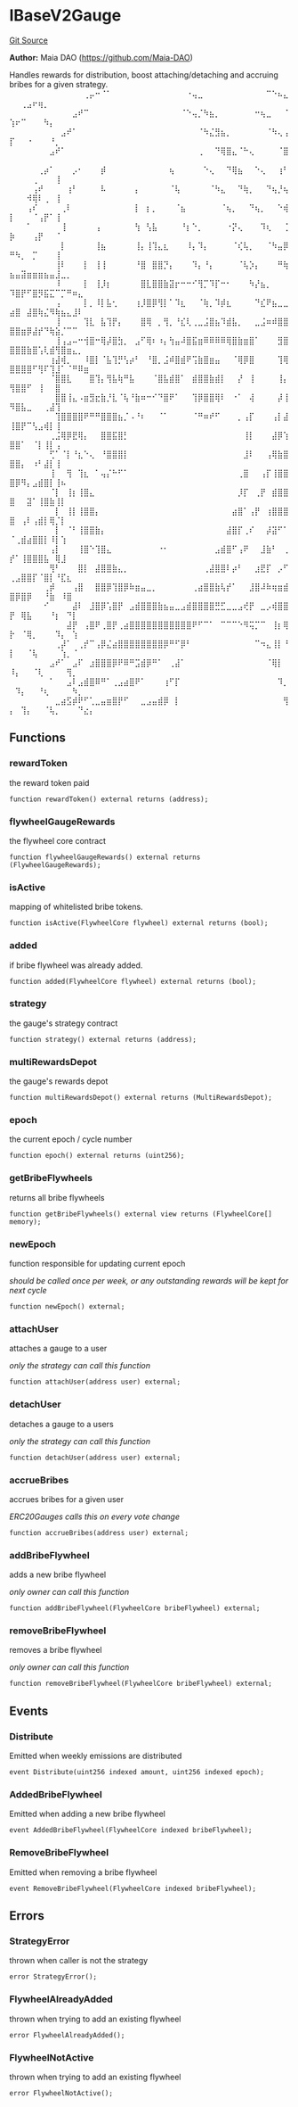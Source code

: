 # IBaseV2Gauge
[Git Source](https://github.com/Maia-DAO/test-env-V2/blob/84b5f9e8695c91ddb02f27bb3dfb1c652f55ced4/gauges/interfaces/IBaseV2Gauge.sol)

**Author:**
Maia DAO (https://github.com/Maia-DAO)

Handles rewards for distribution, boost attaching/detaching and
accruing bribes for a given strategy.
⠀⠀⠀⠀⠀⠀⠀⠀⠀⠀⠀⠀⠀⢀⡤⠒⠈⠁⠀⠀⠀⠀⠀⠀⠀⠀⠀⠀⠀⠀⠀⠐⢤⣀⠀⠀⠀⠀⠀⠀⠀⠀⠀⠀⠀⠉⠑⠦⣄⠀⠀⢀⣠⠖⢶⡀⠀⠀⠀⠀⠀⠀⠀⠀⠀
⠀⠀⠀⠀⠀⠀⠀⠀⠀⠀⠀⣠⠞⠉⠀⠀⠀⠀⠀⠀⠀⠀⠀⠀⠀⠀⠀⠀⠀⠀⠈⠑⢤⡈⠳⣦⡀⠀⠀⠀⠀⠀⠀⠒⢦⣀⠀⠀⠈⢱⠖⠉⠀⠀⠀⠳⡄⠀⠀⠀⠀⠀⠀⠀
⠀⠀⠀⠀⠀⠀⠀⠀⠀⣠⠞⠁⠀⠀⠀⠀⠀⠀⠀⠀⠀⠀⠀⠀⠀⠀⠀⠀⠀⠀⠀⠀⠀⠈⠳⣌⣻⣦⡀⠀⠀⠀⠀⠀⠀⠈⠳⢄⢠⡏⠀⠀⠐⠀⠀⠀⠘⡀⠀⠀⠀⠀⠀
⠀⠀⠀⠀⠀⠀⠀⣠⠞⠁⠀⠀⠀⠀⠀⠀⠀⠀⠀⠀⠀⠀⠀⠀⠀⠀⠀⠀⠀⠀⠀⠀⠀⢀⠀⠀⠙⢿⣿⣄⠈⠓⢄⠀⠀⠀⠀⠈⣿⠀⠀⠀⠀⠀⠀⠀⠀⠀⠀⠀⠀⠀⠀
⠀⠀⠀⠀⠀⢀⡴⠁⠀⠀⠀⡠⠂⠀⠀⠀⡾⠀⠀⠀⠀⠀⠀⠀⠀⠀⠀⠀⢦⠀⠀⠀⠀⠀⠑⢄⠀⠀⠙⢿⣦⠀⠀⠑⢄⠀⠀⢰⠃⠀⠀⠀⠀⢀⠀⠀⠀⢸⠀⠀⠀⠀⠀⠀⠀
⠀⠀⠀⠀⢠⠞⠀⠀⠀⠀⢰⠃⠀⠀⠀⠀⠧⠀⠀⠀⠀⠀⡄⠀⠀⠀⠀⠀⠈⢧⠀⠀⠀⠀⠀⠈⠳⣄⠀⠀⠙⢷⡀⠀⠀⠙⢦⡘⢦⠀⠀⠀⠺⢿⠇⢀⠀⢸⠀⠀⠀⠀⠀⠀⠀
⠀⠀⠀⢠⠎⠀⠀⠀⠀⢀⠇⠀⠀⠀⠀⠀⠀⠀⠀⠀⠀⠀⡇⠀⡆⡀⠀⠀⠀⠈⣦⠀⠀⠀⠀⠀⠀⠈⢦⡀⠀⠀⠙⢦⡀⠀⠀⠑⢾⡇⠀⠀⠀⠈⢠⡟⠁⢸⠀⠀⠀⠀⠀⠀⠀
⠀⠀⠀⠁⠀⠀⠀⠀⠀⢸⠀⠀⠀⠀⠀⢠⠀⠀⠀⠀⠀⠀⢳⠀⢣⣧⠀⠀⠀⠀⠘⡆⠑⡀⠀⠀⠀⠀⠐⡝⢄⠀⠀⠀⠹⢆⠀⠀⢈⡷⠀⠀⠀⢠⡟⠀⠀⠈⠀⠀⠀⠀⠀⠀⠀
⠀⠀⠀⠀⠀⠀⠀⠀⠀⡇⠀⠀⠀⠀⠀⢸⣦⠀⠀⠀⠀⠀⢸⡄⢸⢹⣄⣆⠀⠀⠀⠸⡄⠹⡄⠀⠀⠀⠀⠈⢎⢧⡀⠀⠀⠈⠳⣤⡿⠛⠳⡀⠀⡉⠀⠀⠀⢸⠀⠀⠀⠀⠀⠀⠀
⠀⠀⠀⠀⠀⠀⠀⠀⢸⠇⠀⠀⠀⡇⠀⢸⢸⠀⠀⠀⠀⠀⠘⣿⠀⣿⣿⡙⡄⠀⠀⠀⠹⡄⠘⡄⠀⠀⠀⠀⠈⢧⡱⡄⠀⠀⠀⠛⢷⣦⣤⣽⣶⣶⣶⣦⣤⣸⣀⡀⠀⠀⠀⠀⠀
⠀⠀⠀⠀⠀⠀⠀⠀⠸⠀⠀⠀⠀⡇⠀⢸⡸⡆⠀⠀⠀⠀⠀⣿⣇⣿⣿⣷⣽⡖⠒⠒⠊⢻⡉⠹⡏⠒⠂⠀⠀⠀⠳⡜⣦⡀⠀⠀⠀⠹⣿⡟⠋⣿⡻⣯⣍⠉⡉⠛⠶⣄⠀⠀⠀
⠀⠀⠀⠀⠀⠀⠀⠀⢠⠀⠀⠀⠀⡇⡀⠸⡇⣧⢂⠀⠀⠀⢰⡸⣿⡿⢻⡇⠁⠹⣆⠀⠀⠈⢷⡀⠹⡾⣆⠀⠀⠀⠀⠙⣎⠟⣦⣀⣀⣴⣿⠀⣼⣿⢷⣌⠻⢷⣦⣄⣸⠇⠀⠀⠀
⠀⠀⠀⠀⠀⠀⠀⠀⢸⠀⠀⠀⠀⢹⣇⠀⣧⢹⡟⡄⠀⠀⠀⣿⢿⠀⡀⢻⡀⠘⣎⢇⢀⣀⣨⣿⣦⠹⣾⣧⡀⠀⠀⣀⣨⠶⠾⣿⣿⣿⣿⣶⡿⣼⡞⠙⢷⣵⡈⠉⠉⠀⠀⠀⠀
⠀⠀⠀⠀⠀⠀⠀⠀⢸⢠⣠⠤⠒⢺⣿⠒⢿⡼⣿⣳⡀⠀⣠⠋⢿⠆⠰⡄⢳⣤⠼⣿⣯⣶⠿⠿⠿⠿⢿⣿⣷⣶⣿⠁⠀⠀⠀⣻⣿⣿⣿⣿⣷⣿⢡⢇⣾⢻⣿⣶⣄⡀⠀⠀⠀
⠀⠀⠀⠀⠀⠀⠀⢰⣼⢾⡀⠀⠀⠸⣿⡇⠈⣧⢹⡛⢣⡴⠃⠀⠘⣿⡀⣨⠾⣿⣾⠟⢩⣷⣿⣶⣤⠀⠀⠈⢿⡿⣿⠀⠀⠀⠀⢹⢿⣿⣿⣿⣿⠋⢻⠏⢹⣸⠁⠈⠛⠿⣶⠀⠀
⠀⠀⠀⠀⠀⠀⠀⠈⣿⣿⣇⠀⠀⠀⣿⢹⡄⢻⣧⢷⠛⣧⠀⠀⠀⠈⣿⣧⣾⣿⠁⠀⣾⣿⣿⣷⣾⡇⠀⠀⡜⠀⢸⠀⠀⠀⠀⢸⡄⢻⣿⣿⠋⠀⢸⠀⠀⣿⠀⠀⠀⠀⠀⠀
⠀⠀⠀⠀⠀⠀⠀⠀⣿⣿⢸⣄⠠⣶⣻⣖⣷⡘⣇⠈⢧⠘⣷⠶⠒⠊⠙⣿⠟⠁⠀⠀⢹⡿⣿⣿⢿⠇⠀⠐⠁⠀⢼⠀⠀⠀⠀⡼⢸⠻⣿⣧⣀⠀⠀⢀⣼⢹⠀⠀⠀⠀⠀⠀⠀
⠀⠀⠀⠀⠀⠀⠀⠀⢹⣿⣿⣿⣿⠟⠛⠛⣿⣿⣿⣦⡈⠠⠘⠆⠀⠀⠈⠁⠀⠀⠀⠀⠈⠛⠶⠞⠋⠀⠀⠀⡀⢠⡏⠀⠀⠀⢠⡇⣼⢸⣿⡟⠉⢣⣠⢾⡇⢸⠀⠀⠀⠀⠀⠀⠀
⠀⠀⠀⠀⠀⠀⠀⢀⣨⢿⡿⣟⢿⡄⠀⠀⣿⣿⣯⣿⡃⠀⠀⠀⠀⠀⠀⠀⠀⠀⠀⠀⠀⠀⠀⠀⠀⠀⠀⠀⠀⢸⡇⠀⠀⠀⣼⡿⢱⣿⣿⠁⠀⠈⡇⢸⡇⢠⠀⠀⠀⠀⠀⠀⠀
⠀⠀⠀⠀⠀⠀⠀⢋⠁⠈⡇⠘⣆⠑⢄⠀⠘⣿⣿⣿⡇⠀⠀⠀⠀⠀⠀⠀⠀⠀⠀⠀⠀⠀⠀⠀⠀⠀⠀⠀⠀⣸⠇⠀⠀⢠⢿⣷⣿⣿⣿⡄⠀⠰⠃⣼⡇⢸⠀⠀⠀⠀⠀⠀⠀
⠀⠀⠀⠀⠀⠀⠀⢸⠀⠀⢻⠀⢹⣆⠀⠁⢤⡌⠓⠋⠁⠀⠀⠀⠀⠀⠀⠀⠀⠀⠀⠀⠀⠀⠀⠀⠀⠀⠀⠀⢀⣿⠀⠀⢠⡏⢸⣿⣿⣿⡿⠻⡄⣠⣾⣿⡇⢸⠦⠀⠀⠀ ⠀⠀
⠀⠀⠀⠀⠀⠀⠀⠈⡇⠀⢸⡆⢸⣿⣄⠀⠀⠀⠀⠀⠀⠀⠀⠀⠀⠀⠀⠀⠀⠀⠀⠀⠀⠀⠀⠀⠀⠀⠀⠀⡸⡏⠀⢀⡟⠀⣾⣿⣿⣿⠀⠀⣽⠁⢸⣿⣷⢸⡇⠀⠀⠀⠀⠀⠀
⠀⠀⠀⠀⠀⠀⠀⠀⡇⠀⢸⡇⢸⣿⣿⡄⠀⠀⠀⠀⠀⠀⠀⠀⠀⠀⠀⠀⠀⠀⠀⠀⠀⠀⠀⠀⠀⠀⠀⣴⣿⠁⢠⡟⠀⢰⣿⣿⣿⣿⠀⢠⠇⢠⣾⡇⢿⡈⡇⠀⠀⠀⠀⠀⠀
⠀⠀⠀⠀⠀⠀⠀⠀⡇⠀⠈⠃⢸⣿⣿⣷⡄⠀⠀⠀⠀⠀⠀⠀⠀⠀⠀⠀⠀⠀⠀⠀⠀⠀⠀⠀⠀⠀⣼⣿⡏⢀⠎⠀⠀⡼⣽⠋⠁⠈⢀⣾⣴⣿⣿⡇⠸⡇⢱⠀⠀⠀⠀⠀⠀
⠀⠀⠀⠀⠀⠀⠀⢠⡇⠀⠀⠀⢸⣿⠑⢹⣿⣄⠀⠀⠀⠀⠀⠀⠀⠀⠐⠂⠀⠀⠀⠀⠀⠀⠀⠀⣠⣾⣿⠋⢠⠟⠀⠀⣸⣷⠃⠀⢀⡞⠁⢸⣿⣿⣿⣧⠀⢿⣸⠀⠀⠀⠀⠀⠀
⠀⠀⠀⠀⠀⠀⠀⢻⠃⠀⠀⠀⣿⡇⠀⣼⣿⣿⣷⣄⡀⠀⠀⠀⠀⠀⠀⠀⠀⠀⠀⠀⠀⠀⢀⣼⣿⣿⠇⡴⠃⠀⠀⣰⣟⡏⠀⡠⠋⢀⣠⣿⣿⡏⠈⣿⡇⠘⣏⣆⠀⠀⠀⠀
⠀⠀⠀⠀⠀⠀⢀⡾⠀⠀⠀⢠⣿⠀⠀⣿⣿⡿⢹⣿⡿⠷⣶⣤⣀⡀⠀⠀⠀⠀⠀⠀⢀⣴⣿⣿⣷⢧⡞⠁⠀⠀⣸⣿⠼⠷⢶⣶⣾⣿⡿⣿⡿⠀⠀⠘⣷⠀⠸⣿⠀⠀⠀⠀
⠀⠀⠀⠀⠀⠀⠊⠀⠀⠀⠀⣼⠇⠀⣸⣿⡿⢡⣿⡟⠀⣠⣾⣿⣿⣿⣷⣦⣤⣀⣠⣾⣿⣿⣿⣿⣛⣋⣀⣀⣠⢞⡟⠀⣀⡠⢾⣿⣿⡟⠀⢿⣧⠀⠀⠀⠘⡆⠀⠙⡇⠀⠀⠀
⠀⠀⠀⠀⠀⠀⠀⠀⠀⠀⣼⡟⠀⢠⣿⠟⢀⣿⡟⢀⣴⣿⣿⣿⣿⣿⣿⣿⣿⣿⣿⣿⠟⠋⠉⠁⠀⠉⠉⠉⠑⠻⢭⡉⠉⠀⢸⡆⢿⡗⠀⠈⢿⡀⠀⠀⠀⠹⡄⠀⢱⠀⠀⠀⠀
⠀⠀⠀⠀⠀⠀⠀⠀⢀⡼⠁⠀⢀⡞⠉⢠⡿⣌⣴⣿⣿⣿⣿⣿⣿⣿⣿⡿⠛⠋⡿⠃⠀⠀⠀⠀⠀⠀⠀⠀⠀⠀⠀⠉⠲⣄⢸⡇⠘⡇⠀⠀⠈⢧⠀⠀⠀⠀⢱⡀⠈⠀⠀⠀⠀
⠀⠀⠀⠀⠀⠀⠀⣠⠞⠁⠀⣠⠏⠀⣰⣿⣿⣿⡿⠟⠿⠛⣩⣾⡿⠛⠁⠀⢀⣼⠁⠀⠀⠀⠀⠀⠀⠀⠀⠀⠀⠀⠀⠀⠀⠈⢿⡇⠀⠸⡄⠀⠀⠈⢇⠀⠀⠀⠀⢻⡀⠀⠀⠀⠀
⠀⠀⠀⠀⠀⠀⠀⠁⠀⠀⣠⠇⣠⣾⣿⠿⠛⠁⢀⣠⣴⣿⠟⠁⠀⠀⠀⢰⠋⡏⠀⠀⠀⠀⠀⠀⠀⠀⠀⠀⠀⠀⠀⠀⠀⠀⠀⠹⡀⠀⠹⡄⠀⠀⠘⢆⠀⠀⠀⠀⠳⡀⠀⠀⠀
⠀⠀⠀⠀⠀⠀⠀⠀⣀⣴⣫⡾⠟⠋⢁⣀⣤⣶⣿⡟⠋⠀⠀⣀⣠⣤⣾⡿⠀⡇⠀⠀⠀⠀⠀⠀⠀⠀⠀⠀⠀⠀⠀⠀⠀⠀⠀⠀⢻⡄⠀⢹⡄⠀⠀⠈⢧⡀⠀⠀⠀⠙⣔⡄⠀


## Functions
### rewardToken

the reward token paid


```solidity
function rewardToken() external returns (address);
```

### flywheelGaugeRewards

the flywheel core contract


```solidity
function flywheelGaugeRewards() external returns (FlywheelGaugeRewards);
```

### isActive

mapping of whitelisted bribe tokens.


```solidity
function isActive(FlywheelCore flywheel) external returns (bool);
```

### added

if bribe flywheel was already added.


```solidity
function added(FlywheelCore flywheel) external returns (bool);
```

### strategy

the gauge's strategy contract


```solidity
function strategy() external returns (address);
```

### multiRewardsDepot

the gauge's rewards depot


```solidity
function multiRewardsDepot() external returns (MultiRewardsDepot);
```

### epoch

the current epoch / cycle number


```solidity
function epoch() external returns (uint256);
```

### getBribeFlywheels

returns all bribe flywheels


```solidity
function getBribeFlywheels() external view returns (FlywheelCore[] memory);
```

### newEpoch

function responsible for updating current epoch

*should be called once per week, or any outstanding rewards will be kept for next cycle*


```solidity
function newEpoch() external;
```

### attachUser

attaches a gauge to a user

*only the strategy can call this function*


```solidity
function attachUser(address user) external;
```

### detachUser

detaches a gauge to a users

*only the strategy can call this function*


```solidity
function detachUser(address user) external;
```

### accrueBribes

accrues bribes for a given user

*ERC20Gauges calls this on every vote change*


```solidity
function accrueBribes(address user) external;
```

### addBribeFlywheel

adds a new bribe flywheel

*only owner can call this function*


```solidity
function addBribeFlywheel(FlywheelCore bribeFlywheel) external;
```

### removeBribeFlywheel

removes a bribe flywheel

*only owner can call this function*


```solidity
function removeBribeFlywheel(FlywheelCore bribeFlywheel) external;
```

## Events
### Distribute
Emitted when weekly emissions are distributed


```solidity
event Distribute(uint256 indexed amount, uint256 indexed epoch);
```

### AddedBribeFlywheel
Emitted when adding a new bribe flywheel


```solidity
event AddedBribeFlywheel(FlywheelCore indexed bribeFlywheel);
```

### RemoveBribeFlywheel
Emitted when removing a bribe flywheel


```solidity
event RemoveBribeFlywheel(FlywheelCore indexed bribeFlywheel);
```

## Errors
### StrategyError
thrown when caller is not the strategy


```solidity
error StrategyError();
```

### FlywheelAlreadyAdded
thrown when trying to add an existing flywheel


```solidity
error FlywheelAlreadyAdded();
```

### FlywheelNotActive
thrown when trying to add an existing flywheel


```solidity
error FlywheelNotActive();
```

